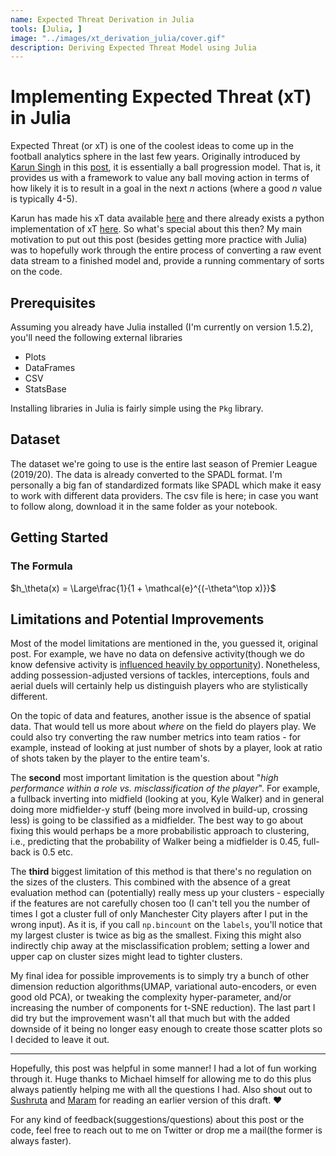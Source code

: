 ```yaml
---
name: Expected Threat Derivation in Julia
tools: [Julia, ]
image: "../images/xt_derivation_julia/cover.gif" 
description: Deriving Expected Threat Model using Julia
---
```


# Implementing Expected Threat (xT) in Julia

Expected Threat (or xT) is one of the coolest ideas to come up in the football analytics sphere in the last few years. Originally introduced by [Karun Singh](https://twitter.com/karun1710) in this [post](https://karun.in/blog/expected-threat.html), it is essentially a ball progression model. That is, it provides us with a framework to value any ball moving action in terms of how likely it is to result in a goal in the next *n* actions (where a good *n* value is typically 4-5). 

Karun has made his xT data available [here](https://karun.in/blog/data/open_xt_12x8_v1.json) and there already exists a python implementation of xT [here](https://github.com/ML-KULeuven/socceraction/blob/master/socceraction/xthreat.py). So what's special about this then? My main motivation to put out this post (besides getting more practice with Julia) was to hopefully work through the entire process of converting a raw event data stream to a finished model and, provide a running commentary of sorts on the code.  


## Prerequisites

Assuming you already have Julia installed (I'm currently on version 1.5.2), you'll need the following external libraries

* Plots
* DataFrames
* CSV
* StatsBase

Installing libraries in Julia is fairly simple using the `Pkg` library. 


## Dataset

The dataset we're going to use is the entire last season of Premier League (2019/20). The data is already converted to the SPADL format. I'm personally a big fan of standardized formats like SPADL which make it easy to work with different data providers. The csv file is here; in case you want to follow along, download it in the same folder as your notebook. 

## Getting Started

### The Formula

$h_\theta(x) = \Large\frac{1}{1 + \mathcal{e}^{(-\theta^\top x)}}$


## Limitations and Potential Improvements


Most of the model limitations are mentioned in the, you guessed it, original post. For example, we have no data on defensive activity(though we do know defensive activity is [influenced heavily by opportunity](https://statsbomb.com/2014/06/introducing-possession-adjusted-player-stats/)). Nonetheless, adding possession-adjusted versions of tackles, interceptions, fouls and aerial duels will certainly help us distinguish players who are stylistically different. 

On the topic of data and features, another issue is the absence of spatial data. That would tell us more about *where* on the field do players play. We could also try converting the raw number metrics into team ratios - for example, instead of looking at just number of shots by a player, look at ratio of shots taken by the player to the entire team's. 


The **second** most important limitation is the question about "*high performance within a role vs. misclassification of the player*". For example, a fullback inverting into midfield (looking at you, Kyle Walker) and in general doing more midfielder-y stuff (being more involved in build-up, crossing less) is going to be classified as a midfielder. The best way to go about fixing this would perhaps be a more probabilistic approach to clustering, i.e., predicting that the probability of Walker being a midfielder is 0.45, full-back is 0.5 etc.


The **third** biggest limitation of this method is that there's no regulation on the sizes of the clusters. This combined with the absence of a great evaluation method can (potentially) really mess up your clusters - especially if the features are not carefully chosen too (I can't tell you the number of times I got a cluster full of only Manchester City players after I put in the wrong input). As it is, if you call `np.bincount` on the `labels`, you'll notice that my largest cluster is twice as big as the smallest. Fixing this might also indirectly chip away at the misclassification problem; setting a lower and upper cap on cluster sizes might lead to tighter clusters.

My final idea for possible improvements is to simply try a bunch of other dimension reduction algorithms(UMAP, variational auto-encoders, or even good old PCA), or tweaking the complexity hyper-parameter, and/or increasing the number of components for t-SNE reduction). The last part I did try but the improvement wasn't all that much but with the added downside of it being no longer easy enough to create those scatter plots so I decided to leave it out. 

_______

Hopefully, this post was helpful in some manner! I had a lot of fun working through it. Huge thanks to Michael himself for allowing me to do this plus always patiently helping me with all the questions I had. Also shout out to [Sushruta](https://twitter.com/nandy_sd) and [Maram](https://twitter.com/maramperninety) for reading an earlier version of this draft. :heart:

For any kind of feedback(suggestions/questions) about this post or the code, feel free to reach out to me on Twitter or drop me a mail(the former is always faster).














